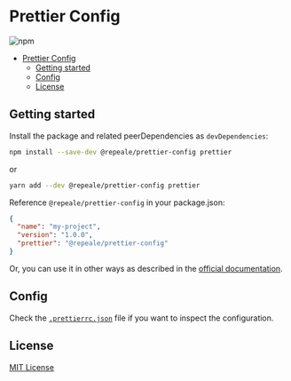 # Prettier Config

![npm](https://img.shields.io/npm/dt/@repeale/prettier-config?style=flat-square)

- [Prettier Config](#prettier-config)
  - [Getting started](#getting-started)
  - [Config](#config)
  - [License](#license)

## Getting started

Install the package and related peerDependencies as `devDependencies`:

```sh
npm install --save-dev @repeale/prettier-config prettier
```

or

```sh
yarn add --dev @repeale/prettier-config prettier
```

Reference `@repeale/prettier-config` in your package.json:

```json
{
  "name": "my-project",
  "version": "1.0.0",
  "prettier": "@repeale/prettier-config"
}
```

Or, you can use it in other ways as described in the
[official documentation](https://prettier.io/docs/en/configuration.html#sharing-configurations).

## Config

Check the [`.prettierrc.json`](./.prettierrc.json) file if you want to inspect the configuration.

## License

[MIT License](./LICENSE)
